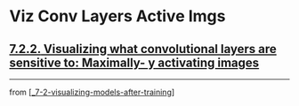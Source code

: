 # Viz Conv Layers Active Imgs

## [**7.2.2.** Visualizing what convolutional layers are sensitive to: Maximally- y activating images](https://livebook.manning.com/book/deep-learning-with-javascript/chapter-7/108)

---
from [[_7-2-visualizing-models-after-training]]

[//begin]: # "Autogenerated link references for markdown compatibility"
[_7-2-visualizing-models-after-training]: _7-2-visualizing-models-after-training.md "Viz Models After Training"
[//end]: # "Autogenerated link references"
